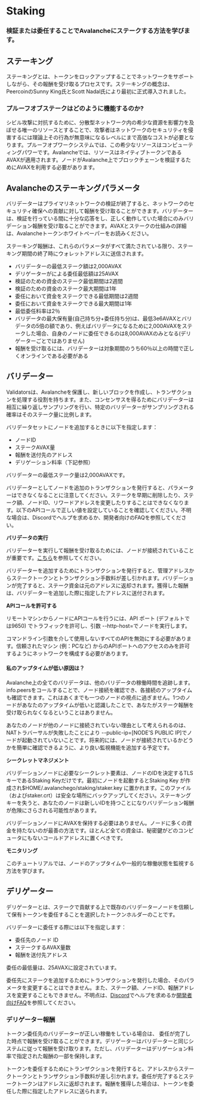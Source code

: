 # Staking

### 検証または委任することでAvalancheにステークする方法を学びます。

## ステーキング

ステーキングとは、トークンをロックアップすることでネットワークをサポートしながら、その報酬を受け取るプロセスです。ステーキングの概念は、PeercoinのSunny King氏とScott Nadal氏により最初に正式導入されました。

### プルーフオブステークはどのように機能するのか?

シビル攻撃に対抗するために、分散型ネットワーク内の希少な資源を影響力を及ぼせる唯一のリソースとすることで、攻撃者はネットワークのセキュリティを侵害するには理論上その行為が無意味になるレベルにまで高価なコストが必要となります。プルーフオブワークシステムでは、この希少なリソースはコンピューティングパワーです。Avalancheでは、リソースはネイティブトークンであるAVAXが適用されます。ノードがAvalanche上でブロックチェーンを検証するためにAVAXを利用する必要があります。

## Avalancheのステーキングパラメータ

バリデーターはプライマリネットワークの検証が終了すると、ネットワークのセキュリティ確保への貢献に対して報酬を受け取ることができます。バリデーターは、検証を行っている間に十分な応答をし、正しく動作していた場合にのみバリデーション報酬を受け取ることができます。AVAXとステークの仕組みの詳細は、Avalancheトークンホワイトペーパーをお読みください。

ステーキング報酬は、これらのパラメータがすべて満たされている限り、ステーキング期間の終了時にウォレットアドレスに送信されます。

* バリデーターの最低ステーク額は2,000AVAX
* デリゲーターがによる委任最低額は25AVAX
* 検証のための資金のステーク最低期間は2週間
* 検証のための資金のステーク最大期間は1年
* 委任において資金をステークできる最低期間は2週間
* 委任において資金をステークできる最大期間は1年
* 最低委任料率は2％
* バリデータの最大保有量\(自己持ち分+委任持ち分\)は、最低3e6AVAXとバリデータの5倍の額であり、例えばバリデータになるために2,000AVAXをステークした場合、自身のノードに委任できるのは8,000AVAXのみとなる\(デリゲーターごとではありません\)
* 報酬を受け取るには、バリデーターは対象期間のうち60％以上の時間で正しくオンラインである必要がある

## バリデーター

Validatorsは、Avalancheを保護し、新しいブロックを作成し、トランザクションを処理する役割を持ちます。また、コンセンサスを得るためにバリデーターは相互に繰り返しサンプリングを行い、特定のバリデーターがサンプリングされる確率はそのステーク量に比例します。

バリデータセットにノードを追加するときに以下を指定します：

* ノードID
* ステークAVAX量
* 報酬を送付先のアドレス
* デリゲーション料率（下記参照）

バリデーターの最低ステーク量は2,000AVAXです。

バリデーターとしてノードを追加のトランザクションを発行すると、パラメーターはできなくなることに注意してください。ステークを早期に削除したり、ステーク額、ノードID、リワードアドレスを変更したりすることはできなくなります。以下のAPIコールで正しい値を設定していることを確認してください。不明な場合は、Discordでヘルプを求めるか、開発者向けのFAQを参照してください。

**バリデータの実行**

バリデーターを実行して報酬を受け取るためには、ノードが接続されていることが重要です。[こちら](http://support.avalabs.org/en/articles/4594192-networking-setup)を参照してください。

バリデーターを追加するためにトランザクションを発行すると、管理アドレスからステークトークンとトランザクション手数料が差し引かれます。バリデーションが完了すると、ステーク資金は元のアドレスに返却されます。獲得した報酬は、バリデーターを追加した際に指定したアドレスに送付されます。

**APIコールを許可する**

リモートマシンからノードにAPIコールを行うには、API ポート \(デフォルトでは9650\) でトラフィックを許可し、引数 --http-host=でノードを実行します。

コマンドライン引数を介して使用しないすべてのAPIを無効にする必要があります。信頼されたマシン \(例：PCなど\) からのAPIポートへのアクセスのみを許可するようにネットワークを構成する必要があります。

#### 私のアップタイムが低い原因は？

Avalanche上の全てのバリデータは、他のバリデータの稼働時間を追跡します。info.peersをコールすることで、ノード接続を確認でき、各接続のアップタイムも確認できます。これはあくまでも一つのノードの視点に過ぎません。1つのノードがあなたのアップタイムが低いと認識したことで、あなたがステーク報酬を受け取られなくなるということはありません。

あなたのノードが他のノードに接続されていない理由として考えられるのは、NATトラバーサルが失敗したことにより --public-ip=\[NODE'S PUBLIC IP\]でノードが起動されていないことです。将来的には、ノードが接続されているかどうかを簡単に確認できるように、より良い監視機能を追加する予定です。

**シークレットマネジメント**

バリデーションノードに必要なシークレット要素は、ノードのIDを決定するTLSキーであるStaking Keyだけです。最初にノードを起動するとStaking Key が作成され$HOME/.avalanchego/staking/staker.key に置かれます。このファイル（およびstaker.crt）は安全な場所にバックアップしてください。ステーキングキーを失うと、あなたのノードは新しいIDを持つことになりバリデーション報酬が危険にさらされる可能性があります。

バリデーションノードにAVAXを保持する必要はありません。ノードに多くの資金を持たないのが最善の方法です。ほとんど全ての資金は、秘密鍵がどのコンピュータにもないコールドアドレスに置くべきです。

**モニタリング**

このチュートリアルでは、ノードのアップタイムや一般的な稼働状態を監視する方法を学びます。

## デリゲーター

デリゲーターとは、ステークで貢献する上で既存のバリデーターノードを信頼して保有トークンを委任することを選択したトークンホルダーのことです。

バリデーターに委任する際には以下を指定します：

* 委任先のノード ID
* ステークするAVAX量数
* 報酬を送付先アドレス

委任の最低量は、25AVAXに設定されています。

委任先にステークを追加するためにトランザクションを発行した場合、そのパラメータを変更することはできません。また、ステーク額、ノードID、報酬アドレスを変更することもできません。不明点は、[Discord](https://chat.avax.network/)でヘルプを求めるか[開発者向けFAQ](http://support.avalabs.org/en/collections/2618154-developer-faq)を参照してください。

### デリゲーター報酬

トークン委任先のバリデーターが正しい稼働をしている場合は、 委任が完了した時点で報酬を受け取ることができます。デリゲーターはバリデーターと同じシステムに従って報酬を受け取ります。ただし、バリデーターはデリゲーション料率で指定された報酬の一部を保持します。

トークンを委任するためにトランザクションを発行すると、アドレスからステークトークンとトランザクション手数料が差し引かれます。委任が完了するとステークトークンはアドレスに返却されます。報酬を獲得した場合は、トークンを委任した際に指定したアドレスに送られます。 

